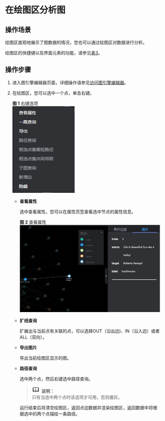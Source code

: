 # 在绘图区分析图<a name="ges_01_0026"></a>

## 操作场景<a name="section10250114316367"></a>

绘图区直观地展示了图数据的情况，您也可以通过绘图区对数据进行分析。

绘图区的快捷键以及界面元素的功能，请参见[表3](编辑器页面介绍.md#table13009775611)。

## 操作步骤<a name="section175453468365"></a>

1.  进入图引擎编辑器页面，详细操作请参见[访问图引擎编辑器](访问图引擎编辑器.md)。
2.  在绘图区，您可以选中一个点，单击右键。

    **图 1**  右键选项<a name="fig134391810135714"></a>  
    ![](figures/右键选项.png "右键选项")

    -   **查看属性**

        选中查看属性，您可以在属性页签查看选中节点的属性信息。

        **图 2**  查看属性<a name="fig04396138598"></a>  
        ![](figures/查看属性.png "查看属性")

    -   **扩线查询**

        扩展出与当前点有关联的点，可以选择OUT（沿出边\)、IN（沿入边）或者ALL（双向）。

    -   **导出图片**

        导出当前绘图区显示的图。

    -   **路径查询**

        选中两个点，然后右键选中路径查询。

        >![](public_sys-resources/icon-note.gif) **说明：**   
        >只有当选中两个点时该选项才可用，否则置灰。  

        运行结束后将清空绘图区，返回点边数据并渲染绘图区，返回数据中将根据选中的两个点描绘一条路径。



